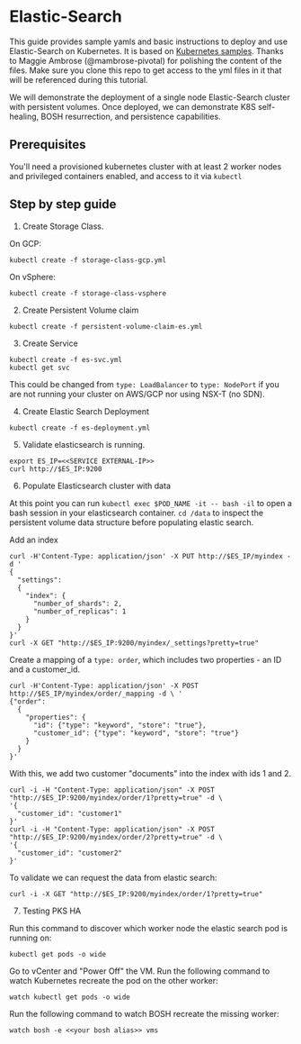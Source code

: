 # Elastic-Search
This guide provides sample yamls and basic instructions to deploy and use Elastic-Search on Kubernetes. It is based on [Kubernetes samples](https://github.com/kubernetes/examples/tree/master/staging/elasticsearch). Thanks to Maggie Ambrose (@mambrose-pivotal) for polishing the content of the files.
Make sure you clone this repo to get access to the yml files in it that will be referenced during this tutorial.

We will demonstrate the deployment of a single node Elastic-Search cluster with persistent volumes. Once deployed, we can demonstrate K8S self-healing, BOSH resurrection, and persistence capabilities.

## Prerequisites
You'll need a provisioned kubernetes cluster with at least 2 worker nodes and privileged containers enabled, and access to it via `kubectl`

## Step by step guide

1. Create Storage Class.

  On GCP:
  ```
  kubectl create -f storage-class-gcp.yml
  ```

  On vSphere:
  ```
  kubectl create -f storage-class-vsphere
  ```

2. Create Persistent Volume claim
  ```
  kubectl create -f persistent-volume-claim-es.yml
  ```

3. Create Service
  ```
  kubectl create -f es-svc.yml
  kubectl get svc
  ```
  This could be changed from `type: LoadBalancer` to `type: NodePort` if you are not running your cluster on AWS/GCP nor using NSX-T (no SDN).

4. Create Elastic Search Deployment
  ```
  kubectl create -f es-deployment.yml
  ```
5. Validate elasticsearch is running.
  ```
  export ES_IP=<<SERVICE EXTERNAL-IP>>
  curl http://$ES_IP:9200
  ```
6. Populate Elasticsearch cluster with data

  At this point you can run `kubectl exec $POD_NAME -it -- bash -il` to open a bash session in your elasticsearch container.
  `cd /data` to inspect the persistent volume data structure before populating elastic search.

  Add an index
  ```
  curl -H'Content-Type: application/json' -X PUT http://$ES_IP/myindex -d '
  {
    "settings":
    {
      "index": {
        "number_of_shards": 2,
        "number_of_replicas": 1
      }
    }
  }'
  curl -X GET "http://$ES_IP:9200/myindex/_settings?pretty=true"
  ```
  Create a mapping of a `type: order`, which includes two properties - an ID and a customer_id.
  ```
  curl -H'Content-Type: application/json' -X POST http://$ES_IP/myindex/order/_mapping -d \ '
  {"order":
    {
      "properties": {
        "id": {"type": "keyword", "store": "true"},
        "customer_id": {"type": "keyword", "store": "true"}
      }
    }
  }'
  ```

  With this, we add two customer "documents" into the index with ids 1 and 2.
  ```
  curl -i -H "Content-Type: application/json" -X POST "http://$ES_IP:9200/myindex/order/1?pretty=true" -d \
  '{
    "customer_id": "customer1"
  }'
  curl -i -H "Content-Type: application/json" -X POST "http://$ES_IP:9200/myindex/order/2?pretty=true" -d \
  '{
    "customer_id": "customer2"
  }'
  ```

  To validate we can request the data from elastic search:
  ```
  curl -i -X GET "http://$ES_IP:9200/myindex/order/1?pretty=true"
  ```

7. Testing PKS HA

  Run this command to discover which worker node the elastic search pod is running on:
  ```
  kubectl get pods -o wide
  ```

  Go to vCenter and "Power Off" the VM. Run the following command to watch Kubernetes recreate the pod on the other worker:
  ```
  watch kubectl get pods -o wide
  ```

  Run the following command to watch BOSH recreate the missing worker:
  ```
  watch bosh -e <<your bosh alias>> vms
  ```
